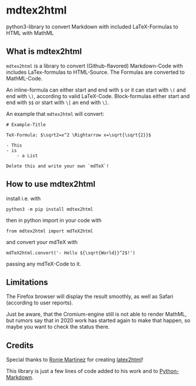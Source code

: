 # mdtex2html
python3-library to convert Markdown with included LaTeX-Formulas to HTML with MathML

## What is mdtex2html

`mdtex2html` is a library to convert (Github-flavored) Markdown-Code with includes LaTex-formulas to HTML-Source. The Formulas are converted to MathML-Code.

An inline-formula can either start and end with `$` or it can start with `\(` and end with `\)`, according to valid LaTeX-Code. Block-formulas either start and end with `$$` or start with `\[` an end with `\]`.

An example that `mdtex2html` will convert:

```
# Example-Title

TeX-Formula: $\sqrt2=x^2 \Rightarrow x=\sqrt{\sqrt{2}}$

- This
- is
    - a List

Delete this and write your own `mdTeX`!
```

## How to use mdtex2html

install i.e. with

`python3 -m pip install mdtex2html`

then in python import in your code with

`from mdtex2html import mdTeX2html`

and convert your mdTeX with

`mdTeX2html.convert('- Hello ${\sqrt{World}}^2$!')`

passing any mdTeX-Code to it.

## Limitations

The Firefox browser will display the result smoothly, as well as Safari (according to user reports).

Just be aware, that the Cromium-engine still is not able to render MathML, but rumors say that in 2020 work has started again to make that happen, so maybe you want to check the status there.

## Credits

Special thanks to [Ronie Martinez](https://github.com/roniemartinez) for creating [latex2html](https://github.com/roniemartinez/latex2mathml)!

This library is just a few lines of code added to his work and to [Python-Markdown](https://github.com/Python-Markdown/markdown).
